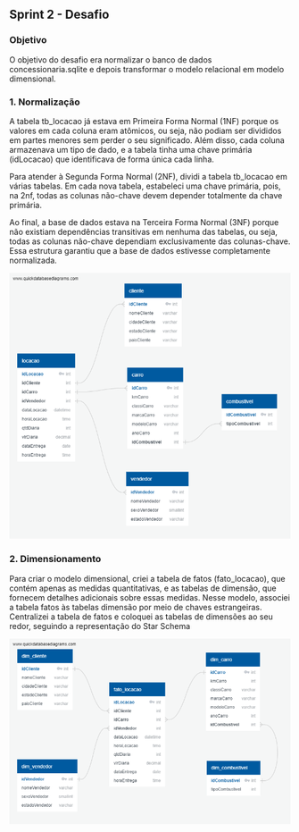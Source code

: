 ##   Sprint 2 - Desafio 

### Objetivo
O objetivo do desafio era normalizar o banco de dados concessionaria.sqlite e depois transformar o modelo relacional em modelo dimensional.

### 1. Normalização
<p> A tabela tb_locacao já estava em Primeira Forma Normal (1NF) porque os valores em cada coluna eram atômicos, ou seja, não podiam ser divididos em partes menores sem perder o seu significado. Além disso, cada coluna armazenava um tipo de dado, e a tabela tinha uma chave primária (idLocacao) que identificava de forma única cada linha.

Para atender à Segunda Forma Normal (2NF), dividi a tabela tb_locacao em várias tabelas. Em cada nova tabela, estabeleci uma chave primária, pois, na 2nf, todas as colunas não-chave devem depender totalmente da chave primária.

Ao final, a base de dados estava na Terceira Forma Normal (3NF) porque não existiam dependências transitivas em nenhuma das tabelas, ou seja, todas as colunas não-chave dependiam exclusivamente das colunas-chave. Essa estrutura garantiu que a base de dados estivesse completamente normalizada. </p>

 ![Alt text](../desafio/modelo_relacional.png)

 ### 2. Dimensionamento 
 <p> Para criar o modelo dimensional, criei a tabela de fatos (fato_locacao), que contém apenas as medidas quantitativas, e as tabelas de dimensão, que fornecem detalhes adicionais sobre essas medidas. Nesse modelo, associei a tabela fatos às tabelas dimensão por meio de chaves estrangeiras. Centralizei a tabela de fatos e coloquei as tabelas de dimensões ao seu redor, seguindo a representação do Star Schema</p>

  ![Alt text](../desafio/modelo_dimensional.png)

